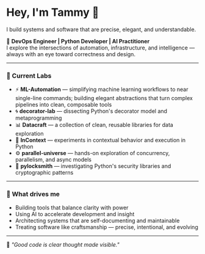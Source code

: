 <!-- ![Banner](github-header-banner.png) -->

# Hey, I'm Tammy 🐻

I build systems and software that are precise, elegant, and understandable.

🧠 **DevOps Engineer | Python Developer | AI Practitioner**  
I explore the intersections of automation, infrastructure, and intelligence — always with an eye toward correctness and design.

---

### 🔬 Current Labs
- ⚡ **ML-Automation** — simplifying machine learning workflows to near single-line commands; building elegant abstractions that turn complex pipelines into clean, composable tools
- 🌀 **decorator-lab** — dissecting Python's decorator model and metaprogramming  
- 📊 **Datacraft** — a collection of clean, reusable libraries for data exploration  
- 🧩 **InContext** — experiments in contextual behavior and execution in Python  
- ⚙️ **parallel-universe** — hands-on exploration of concurrency, parallelism, and async models  
- 🔐 **pylocksmith** — investigating Python's security libraries and cryptographic patterns

---

### 🧰 What drives me
- Building tools that balance clarity with power  
- Using AI to accelerate development and insight  
- Architecting systems that are self-documenting and maintainable  
- Treating software like craftsmanship — precise, intentional, and evolving

---

💬 *"Good code is clear thought made visible."*

